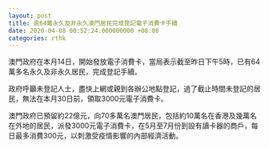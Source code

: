 ```yaml
---
layout: post
title: 逾64萬永久及非永久澳門居民完成登記電子消費卡手續
date: 2020-04-08 00:52:24.000000000 +08:00
categories: rthk
---
```


澳門政府在本月14日，開始發放電子消費卡，當局表示截至昨日下午5時，已有64萬多名永久及非永久居民，完成登記手續。

政府呼籲未登記人士，盡快上網或親到各辦公地點登記，過了截止時間未登記的居民，無法在本月30日前，領取3000元電子消費卡。

澳門政府已預留約22億元，向70多萬名澳門居民，包括約10萬名在香港及幾萬名在外地的居民，派發3000元電子消費卡，在5月至7月份到設有讀卡器的商戶，每日最多消費300元，以刺激受疫情影響的內部經濟活動。
